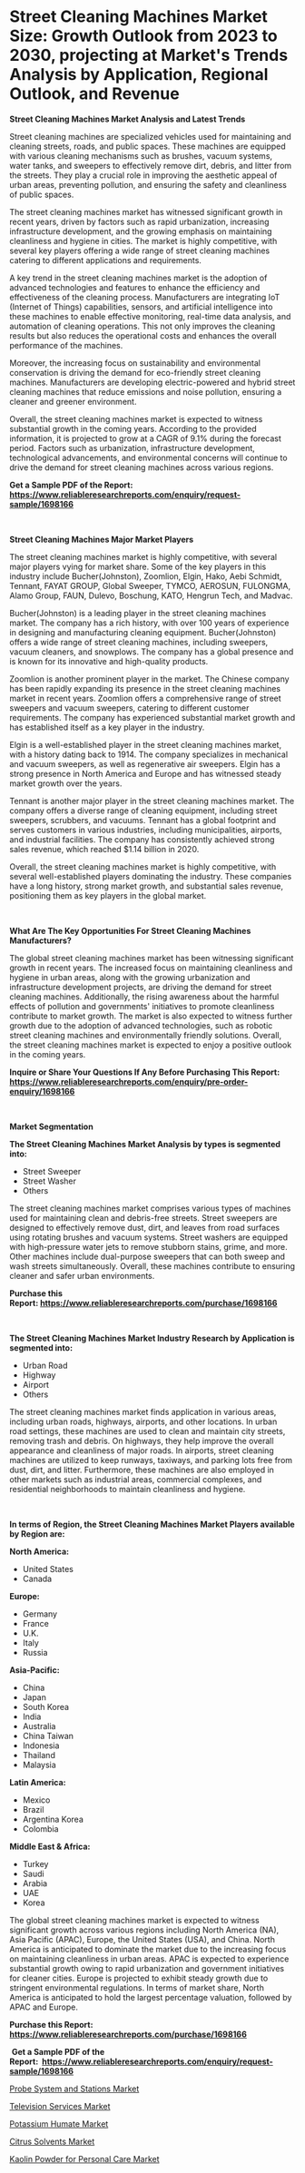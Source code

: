 <p><h1>Street Cleaning Machines Market Size: Growth Outlook from 2023 to 2030, projecting at Market's Trends Analysis by Application, Regional Outlook, and Revenue</h1></p><p><strong>Street Cleaning Machines Market Analysis and Latest Trends</strong></p>
<p><p>Street cleaning machines are specialized vehicles used for maintaining and cleaning streets, roads, and public spaces. These machines are equipped with various cleaning mechanisms such as brushes, vacuum systems, water tanks, and sweepers to effectively remove dirt, debris, and litter from the streets. They play a crucial role in improving the aesthetic appeal of urban areas, preventing pollution, and ensuring the safety and cleanliness of public spaces.</p><p>The street cleaning machines market has witnessed significant growth in recent years, driven by factors such as rapid urbanization, increasing infrastructure development, and the growing emphasis on maintaining cleanliness and hygiene in cities. The market is highly competitive, with several key players offering a wide range of street cleaning machines catering to different applications and requirements.</p><p>A key trend in the street cleaning machines market is the adoption of advanced technologies and features to enhance the efficiency and effectiveness of the cleaning process. Manufacturers are integrating IoT (Internet of Things) capabilities, sensors, and artificial intelligence into these machines to enable effective monitoring, real-time data analysis, and automation of cleaning operations. This not only improves the cleaning results but also reduces the operational costs and enhances the overall performance of the machines.</p><p>Moreover, the increasing focus on sustainability and environmental conservation is driving the demand for eco-friendly street cleaning machines. Manufacturers are developing electric-powered and hybrid street cleaning machines that reduce emissions and noise pollution, ensuring a cleaner and greener environment.</p><p>Overall, the street cleaning machines market is expected to witness substantial growth in the coming years. According to the provided information, it is projected to grow at a CAGR of 9.1% during the forecast period. Factors such as urbanization, infrastructure development, technological advancements, and environmental concerns will continue to drive the demand for street cleaning machines across various regions.</p></p>
<p><strong>Get a Sample PDF of the Report:&nbsp; <a href="https://www.reliableresearchreports.com/enquiry/request-sample/1698166">https://www.reliableresearchreports.com/enquiry/request-sample/1698166</a></strong></p>
<p>&nbsp;</p>
<p><strong>Street Cleaning Machines Major Market Players</strong></p>
<p><p>The street cleaning machines market is highly competitive, with several major players vying for market share. Some of the key players in this industry include Bucher(Johnston), Zoomlion, Elgin, Hako, Aebi Schmidt, Tennant, FAYAT GROUP, Global Sweeper, TYMCO, AEROSUN, FULONGMA, Alamo Group, FAUN, Dulevo, Boschung, KATO, Hengrun Tech, and Madvac.</p><p>Bucher(Johnston) is a leading player in the street cleaning machines market. The company has a rich history, with over 100 years of experience in designing and manufacturing cleaning equipment. Bucher(Johnston) offers a wide range of street cleaning machines, including sweepers, vacuum cleaners, and snowplows. The company has a global presence and is known for its innovative and high-quality products.</p><p>Zoomlion is another prominent player in the market. The Chinese company has been rapidly expanding its presence in the street cleaning machines market in recent years. Zoomlion offers a comprehensive range of street sweepers and vacuum sweepers, catering to different customer requirements. The company has experienced substantial market growth and has established itself as a key player in the industry.</p><p>Elgin is a well-established player in the street cleaning machines market, with a history dating back to 1914. The company specializes in mechanical and vacuum sweepers, as well as regenerative air sweepers. Elgin has a strong presence in North America and Europe and has witnessed steady market growth over the years.</p><p>Tennant is another major player in the street cleaning machines market. The company offers a diverse range of cleaning equipment, including street sweepers, scrubbers, and vacuums. Tennant has a global footprint and serves customers in various industries, including municipalities, airports, and industrial facilities. The company has consistently achieved strong sales revenue, which reached $1.14 billion in 2020.</p><p>Overall, the street cleaning machines market is highly competitive, with several well-established players dominating the industry. These companies have a long history, strong market growth, and substantial sales revenue, positioning them as key players in the global market.</p></p>
<p>&nbsp;</p>
<p><strong>What Are The Key Opportunities For Street Cleaning Machines Manufacturers?</strong></p>
<p><p>The global street cleaning machines market has been witnessing significant growth in recent years. The increased focus on maintaining cleanliness and hygiene in urban areas, along with the growing urbanization and infrastructure development projects, are driving the demand for street cleaning machines. Additionally, the rising awareness about the harmful effects of pollution and governments' initiatives to promote cleanliness contribute to market growth. The market is also expected to witness further growth due to the adoption of advanced technologies, such as robotic street cleaning machines and environmentally friendly solutions. Overall, the street cleaning machines market is expected to enjoy a positive outlook in the coming years.</p></p>
<p><strong>Inquire or Share Your Questions If Any Before Purchasing This Report: <a href="https://www.reliableresearchreports.com/enquiry/pre-order-enquiry/1698166">https://www.reliableresearchreports.com/enquiry/pre-order-enquiry/1698166</a></strong></p>
<p>&nbsp;</p>
<p><strong>Market Segmentation</strong></p>
<p><strong>The Street Cleaning Machines Market Analysis by types is segmented into:</strong></p>
<p><ul><li>Street Sweeper</li><li>Street Washer</li><li>Others</li></ul></p>
<p><p>The street cleaning machines market comprises various types of machines used for maintaining clean and debris-free streets. Street sweepers are designed to effectively remove dust, dirt, and leaves from road surfaces using rotating brushes and vacuum systems. Street washers are equipped with high-pressure water jets to remove stubborn stains, grime, and more. Other machines include dual-purpose sweepers that can both sweep and wash streets simultaneously. Overall, these machines contribute to ensuring cleaner and safer urban environments.</p></p>
<p><strong>Purchase this Report:&nbsp;<a href="https://www.reliableresearchreports.com/purchase/1698166">https://www.reliableresearchreports.com/purchase/1698166</a></strong></p>
<p>&nbsp;</p>
<p><strong>The Street Cleaning Machines Market Industry Research by Application is segmented into:</strong></p>
<p><ul><li>Urban Road</li><li>Highway</li><li>Airport</li><li>Others</li></ul></p>
<p><p>The street cleaning machines market finds application in various areas, including urban roads, highways, airports, and other locations. In urban road settings, these machines are used to clean and maintain city streets, removing trash and debris. On highways, they help improve the overall appearance and cleanliness of major roads. In airports, street cleaning machines are utilized to keep runways, taxiways, and parking lots free from dust, dirt, and litter. Furthermore, these machines are also employed in other markets such as industrial areas, commercial complexes, and residential neighborhoods to maintain cleanliness and hygiene.</p></p>
<p>&nbsp;</p>
<p><strong>In terms of Region, the Street Cleaning Machines Market Players available by Region are:</strong></p>
<p>
    <p> <strong> North America: </strong>
        <ul>
            <li>United States</li>
            <li>Canada</li>
        </ul>
        </p> 
    <p> <strong> Europe: </strong>
        <ul>
            <li>Germany</li>
            <li>France</li>
            <li>U.K.</li>
            <li>Italy</li>
            <li>Russia</li>
        </ul>
        </p> 
    <p> <strong> Asia-Pacific: </strong>
        <ul>
            <li>China</li>
            <li>Japan</li>
            <li>South Korea</li>
            <li>India</li>
            <li>Australia</li>
            <li>China Taiwan</li>
            <li>Indonesia</li>
            <li>Thailand</li>
            <li>Malaysia</li>
        </ul>
        </p> 
    <p> <strong> Latin America: </strong>
        <ul>
            <li>Mexico</li>
            <li>Brazil</li>
            <li>Argentina Korea</li>
            <li>Colombia</li>
        </ul>
        </p> 
    <p> <strong> Middle East & Africa: </strong>
        <ul>
            <li>Turkey</li>
            <li>Saudi</li>
            <li>Arabia</li>
            <li>UAE</li>
            <li>Korea</li>
        </ul>
    </p>
    </p>
<p><p>The global street cleaning machines market is expected to witness significant growth across various regions including North America (NA), Asia Pacific (APAC), Europe, the United States (USA), and China. North America is anticipated to dominate the market due to the increasing focus on maintaining cleanliness in urban areas. APAC is expected to experience substantial growth owing to rapid urbanization and government initiatives for cleaner cities. Europe is projected to exhibit steady growth due to stringent environmental regulations. In terms of market share, North America is anticipated to hold the largest percentage valuation, followed by APAC and Europe.</p></p>
<p><strong>Purchase this Report: <a href="https://www.reliableresearchreports.com/purchase/1698166">https://www.reliableresearchreports.com/purchase/1698166</a></strong></p>
<p>&nbsp;<strong>Get a Sample PDF of the Report:&nbsp;&nbsp;<a href="https://www.reliableresearchreports.com/enquiry/request-sample/1698166">https://www.reliableresearchreports.com/enquiry/request-sample/1698166</a></strong></p>
<p><strong></strong></p>
<p><p><a href="https://www.linkedin.com/pulse/probe-system-stations-market-size-share-global-analysis-report/">Probe System and Stations Market</a></p><p><a href="https://medium.com/@hotspotflipk/television-services-market-insights-into-market-cagr-market-trends-and-growth-strategies-7e4c56b1c7fb">Television Services Market</a></p><p><a href="https://medium.com/@gabriellemcgrath66/potassium-humate-market-size-growth-forecast-2023-2030-888df7fc9fce">Potassium Humate Market</a></p><p><a href="https://www.linkedin.com/pulse/citrus-solvents-market-size-share-amp-trends-analysis-report/">Citrus Solvents Market</a></p><p><a href="https://www.linkedin.com/pulse/kaolin-powder-personal-care-market-insights-players-forecast/">Kaolin Powder for Personal Care Market</a></p></p>